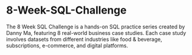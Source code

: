 # 8-Week-SQL-Challenge
The 8 Week SQL Challenge is a hands-on SQL practice series created by Danny Ma, featuring 8 real-world business case studies. Each case study involves datasets from different industries like food &amp; beverage, subscriptions, e-commerce, and digital platforms.
